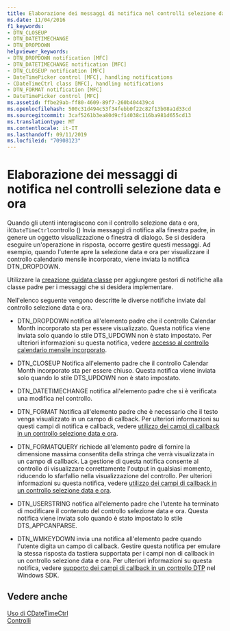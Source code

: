 ```yaml
---
title: Elaborazione dei messaggi di notifica nel controlli selezione data e ora
ms.date: 11/04/2016
f1_keywords:
- DTN_CLOSEUP
- DTN_DATETIMECHANGE
- DTN_DROPDOWN
helpviewer_keywords:
- DTN_DROPDOWN notification [MFC]
- DTN_DATETIMECHANGE notification [MFC]
- DTN_CLOSEUP notification [MFC]
- DateTimePicker control [MFC], handling notifications
- CDateTimeCtrl class [MFC], handling notifications
- DTN_FORMAT notification [MFC]
- DateTimePicker control [MFC]
ms.assetid: ffbe29ab-ff80-4609-89f7-260b404439c4
ms.openlocfilehash: 500c31d494c53f34febb0f22c82f13b08a1d33cd
ms.sourcegitcommit: 3caf5261b3ea80d9cf14038c116ba981d655cd13
ms.translationtype: MT
ms.contentlocale: it-IT
ms.lasthandoff: 09/11/2019
ms.locfileid: "70908123"
---
```

# <a name="processing-notification-messages-in-date-and-time-picker-controls"></a>Elaborazione dei messaggi di notifica nel controlli selezione data e ora

Quando gli utenti interagiscono con il controllo selezione data e ora, il`CDateTimeCtrl`controllo () Invia messaggi di notifica alla finestra padre, in genere un oggetto visualizzazione o finestra di dialogo. Se si desidera eseguire un'operazione in risposta, occorre gestire questi messaggi. Ad esempio, quando l'utente apre la selezione data e ora per visualizzare il controllo calendario mensile incorporato, viene inviata la notifica DTN_DROPDOWN.

Utilizzare la [creazione guidata classe](reference/mfc-class-wizard.md) per aggiungere gestori di notifiche alla classe padre per i messaggi che si desidera implementare.

Nell'elenco seguente vengono descritte le diverse notifiche inviate dal controllo selezione data e ora.

- DTN_DROPDOWN notifica all'elemento padre che il controllo Calendar Month incorporato sta per essere visualizzato. Questa notifica viene inviata solo quando lo stile DTS_UPDOWN non è stato impostato. Per ulteriori informazioni su questa notifica, vedere [accesso al controllo calendario mensile incorporato](../mfc/accessing-the-embedded-month-calendar-control.md).

- DTN_CLOSEUP Notifica all'elemento padre che il controllo Calendar Month incorporato sta per essere chiuso. Questa notifica viene inviata solo quando lo stile DTS_UPDOWN non è stato impostato.

- DTN_DATETIMECHANGE notifica all'elemento padre che si è verificata una modifica nel controllo.

- DTN_FORMAT Notifica all'elemento padre che è necessario che il testo venga visualizzato in un campo di callback. Per ulteriori informazioni su questi campi di notifica e callback, vedere [utilizzo dei campi di callback in un controllo selezione data e ora](../mfc/using-callback-fields-in-a-date-and-time-picker-control.md).

- DTN_FORMATQUERY richiede all'elemento padre di fornire la dimensione massima consentita della stringa che verrà visualizzata in un campo di callback. La gestione di questa notifica consente al controllo di visualizzare correttamente l'output in qualsiasi momento, riducendo lo sfarfallio nella visualizzazione del controllo. Per ulteriori informazioni su questa notifica, vedere [utilizzo dei campi di callback in un controllo selezione data e ora](../mfc/using-callback-fields-in-a-date-and-time-picker-control.md).

- DTN_USERSTRING notifica all'elemento padre che l'utente ha terminato di modificare il contenuto del controllo selezione data e ora. Questa notifica viene inviata solo quando è stato impostato lo stile DTS_APPCANPARSE.

- DTN_WMKEYDOWN invia una notifica all'elemento padre quando l'utente digita un campo di callback. Gestire questa notifica per emulare la stessa risposta da tastiera supportata per i campi non di callback in un controllo selezione data e ora. Per ulteriori informazioni su questa notifica, vedere [supporto dei campi di callback in un controllo DTP](/windows/win32/Controls/date-and-time-picker-controls) nel Windows SDK.

## <a name="see-also"></a>Vedere anche

[Uso di CDateTimeCtrl](../mfc/using-cdatetimectrl.md)<br/>
[Controlli](../mfc/controls-mfc.md)
